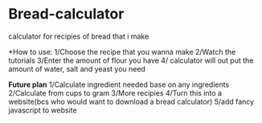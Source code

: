 # Bread-calculator
calculator for recipies of bread that i make

*How to use:
1/Choose the recipe that you wanna make
2/Watch the tutorials
3/Enter the amount of flour you have
4/ calculator will out put the amount of water, salt and yeast you need

**Future plan**
1/Calculate ingredient needed base on any ingredients
2/Calculate from cups to gram
3/More recipies
4/Turn this into a website(bcs who would want to download a bread calculator)
5/add fancy javascript to website
